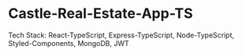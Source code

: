 # Castle-Real-Estate-App-TS

Tech Stack: React-TypeScript, Express-TypeScript, Node-TypeScript, Styled-Components, MongoDB, JWT
